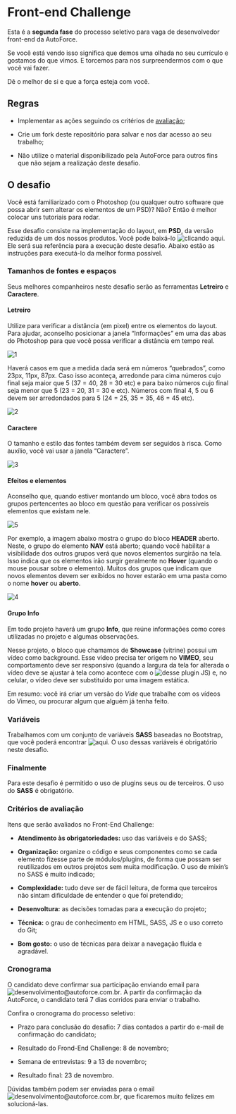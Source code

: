 # Front-end Challenge

Esta é a **segunda fase** do processo seletivo para vaga de desenvolvedor front-end da AutoForce.

Se você está vendo isso significa que demos uma olhada no seu currículo e gostamos do que vimos. E torcemos para nos surpreendermos com o que você vai fazer.

Dê o melhor de si e que a força esteja com você.

## Regras

- Implementar as ações seguindo os critérios de [avaliação](#criterios_avaliacao);

- Crie um fork deste repositório para salvar e nos dar acesso ao seu trabalho;

- Não utilize o material disponibilizado pela AutoForce para outros fins que não sejam a realização deste desafio.


## O desafio

Você está familiarizado com o Photoshop (ou qualquer outro software que possa abrir sem alterar os elementos de um PSD)? Não? Então é melhor colocar uns tutoriais para rodar.

Esse desafio consiste na implementação do layout, em **PSD**, da versão reduzida de um dos nossos produtos. Você pode baixá-lo ![clicando aqui](https://github.com/autoforce/front-end-challenge/blob/master/public/landing-page.psd). Ele será sua referência para a execução deste desafio. Abaixo estão as instruções para executá-lo da melhor forma possível.

### Tamanhos de fontes e espaços

Seus melhores companheiros neste desafio serão as ferramentas **Letreiro** e **Caractere**.

#### Letreiro

Utilize para verificar a distância (em pixel) entre os elementos do layout. Para ajudar, aconselho posicionar a janela “Informações” em uma das abas do Photoshop para que você possa verificar a distância em tempo real.

![1](https://raw.githubusercontent.com/autoforce/front-end-challenge/master/public/img/1.jpg)

Haverá casos em que a medida dada será em números “quebrados”, como 23px, 11px, 87px. Caso isso aconteça, arredonde para cima números cujo final seja maior que 5 (37 = 40, 28 = 30 etc) e para baixo números cujo final seja menor que 5 (23 = 20, 31 = 30 e etc). Números com final 4, 5 ou 6 devem ser arredondados para 5 (24 = 25, 35 = 35, 46 = 45 etc).

![2](https://raw.githubusercontent.com/autoforce/front-end-challenge/master/public/img/2.jpg)

#### Caractere

O tamanho e estilo das fontes também devem ser seguidos à risca. Como auxílio, você vai usar a janela “Caractere”.

![3](https://raw.githubusercontent.com/autoforce/front-end-challenge/master/public/img/3.jpg)

#### Efeitos e elementos

Aconselho que, quando estiver montando um bloco, você abra todos os grupos pertencentes ao bloco em questão para verificar os possíveis elementos que existam nele.

![5](https://raw.githubusercontent.com/autoforce/front-end-challenge/master/public/img/5.jpg)

Por exemplo, a imagem abaixo mostra o grupo do bloco **HEADER** aberto. Neste, o grupo do elemento **NAV** está aberto; quando você habilitar a visibilidade dos outros grupos verá que novos elementos surgirão na tela. Isso indica que os elementos irão surgir geralmente no **Hover** (quando o mouse pousar sobre o elemento). Muitos dos grupos que indicam que novos elementos devem ser exibidos no hover estarão em uma pasta como o nome **hover** ou **aberto**.

![4](https://raw.githubusercontent.com/autoforce/front-end-challenge/master/public/img/4.jpg)

#### Grupo Info

Em todo projeto haverá um grupo **Info**, que reúne informações como cores utilizadas no projeto e algumas observações.

Nesse projeto, o bloco que chamamos de **Showcase** (vitrine) possui um vídeo como background. Esse vídeo precisa ter origem no **VIMEO**, seu comportamento deve ser responsivo (quando a largura da tela for alterada o vídeo deve se ajustar à tela como acontece com o ![desse plugin JS](http://vodkabears.github.io/vide/)) e, no celular, o vídeo deve ser substituído por uma imagem estática. 

Em resumo: você irá criar um versão do *Vide* que trabalhe com os vídeos do Vimeo, ou procurar algum que alguém já tenha feito.

### Variáveis

Trabalhamos com um conjunto de variáveis **SASS** baseadas no Bootstrap, que você poderá encontrar ![aqui](https://github.com/autoforce/front-end-challenge/blob/master/public/variables.scss). O uso dessas variáveis é obrigatório neste desafio.

### Finalmente

Para este desafio é permitido o uso de plugins seus ou de terceiros. O uso do **SASS** é obrigatório.

### <a name="criterios_avaliacao"/>Critérios de avaliação

Itens que serão avaliados no Front-End Challenge: 

- **Atendimento às obrigatoriedades:** uso das variáveis e do SASS;

- **Organização:** organize o código e seus componentes como se cada elemento fizesse parte de módulos/plugins, de forma que possam ser reutilizados em outros projetos sem muita modificação. O uso de mixin’s no SASS é muito indicado;

- **Complexidade:** tudo deve ser de fácil leitura, de forma que terceiros não sintam dificuldade de entender o que foi pretendido;

- **Desenvoltura:** as decisões tomadas para a execução do projeto;

- **Técnica:** o grau de conhecimento em HTML, SASS, JS e o uso correto do Git;

- **Bom gosto:** o uso de técnicas para deixar a navegação fluida e agradável.

### Cronograma

O candidato deve confirmar sua participação enviando email para ![desenvolvimento@autoforce.com.br](desenvolvimento@autoforce.com.br). A partir da confirmação da AutoForce, o candidato terá 7 dias corridos para enviar o trabalho.

Confira o cronograma do processo seletivo:

- Prazo para conclusão do desafio: 7 dias contados a partir do e-mail de confirmação do candidato;

- Resultado do Frond-End Challenge: 8 de novembro;

- Semana de entrevistas: 9 a 13 de novembro;

- Resultado final: 23 de novembro.

Dúvidas também podem ser enviadas para o email ![desenvolvimento@autoforce.com.br](desenvolvimento@autoforce.com.br), que ficaremos muito felizes em solucioná-las.



